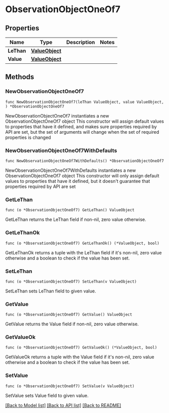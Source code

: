 # ObservationObjectOneOf7

## Properties

Name | Type | Description | Notes
------------ | ------------- | ------------- | -------------
**LeThan** | [**ValueObject**](ValueObject.md) |  | 
**Value** | [**ValueObject**](ValueObject.md) |  | 

## Methods

### NewObservationObjectOneOf7

`func NewObservationObjectOneOf7(leThan ValueObject, value ValueObject, ) *ObservationObjectOneOf7`

NewObservationObjectOneOf7 instantiates a new ObservationObjectOneOf7 object
This constructor will assign default values to properties that have it defined,
and makes sure properties required by API are set, but the set of arguments
will change when the set of required properties is changed

### NewObservationObjectOneOf7WithDefaults

`func NewObservationObjectOneOf7WithDefaults() *ObservationObjectOneOf7`

NewObservationObjectOneOf7WithDefaults instantiates a new ObservationObjectOneOf7 object
This constructor will only assign default values to properties that have it defined,
but it doesn't guarantee that properties required by API are set

### GetLeThan

`func (o *ObservationObjectOneOf7) GetLeThan() ValueObject`

GetLeThan returns the LeThan field if non-nil, zero value otherwise.

### GetLeThanOk

`func (o *ObservationObjectOneOf7) GetLeThanOk() (*ValueObject, bool)`

GetLeThanOk returns a tuple with the LeThan field if it's non-nil, zero value otherwise
and a boolean to check if the value has been set.

### SetLeThan

`func (o *ObservationObjectOneOf7) SetLeThan(v ValueObject)`

SetLeThan sets LeThan field to given value.


### GetValue

`func (o *ObservationObjectOneOf7) GetValue() ValueObject`

GetValue returns the Value field if non-nil, zero value otherwise.

### GetValueOk

`func (o *ObservationObjectOneOf7) GetValueOk() (*ValueObject, bool)`

GetValueOk returns a tuple with the Value field if it's non-nil, zero value otherwise
and a boolean to check if the value has been set.

### SetValue

`func (o *ObservationObjectOneOf7) SetValue(v ValueObject)`

SetValue sets Value field to given value.



[[Back to Model list]](../README.md#documentation-for-models) [[Back to API list]](../README.md#documentation-for-api-endpoints) [[Back to README]](../README.md)


